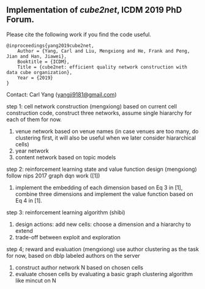 ## Implementation of *cube2net*, ICDM 2019 PhD Forum.

Please cite the following work if you find the code useful.

```
@inproceedings{yang2019cube2net,
	Author = {Yang, Carl and Liu, Mengxiong and He, Frank and Peng, Jian and Han, Jiawei},
	Booktitle = {ICDM},
	Title = {cube2net: efficient quality network construction with data cube organization},
	Year = {2019}
}
```
Contact: Carl Yang (yangji9181@gmail.com)
  

step 1: cell network construction (mengxiong)
based on current cell construction code, construct three networks, assume single hiararchy for each of them for now.
1. venue network based on venue names (in case venues are too many, do clustering first, it will also be useful when we later consider hiararchical cells)
2. year network
3. content network based on topic models

step 2: reinforcement learning state and value function design (mengxiong)
follow nips 2017 graph dqn work ([1])
1. implement the embedding of each dimension based on Eq 3 in [1], combine three dimensions and implement the value function based on Eq 4 in [1].

step 3: reinforcement learning algorithm (shibi)
1. design actions: add new cells: choose a dimension and a hiararchy to extend
2. trade-off between exploit and exploration

step 4; reward and evaluation (mengxiong)
use author clustering as the task for now, based on dblp labeled authors on the server
1. construct author network N based on chosen cells
2. evaluate chosen cells by evaluating a basic graph clustering algorithm like mincut on N
